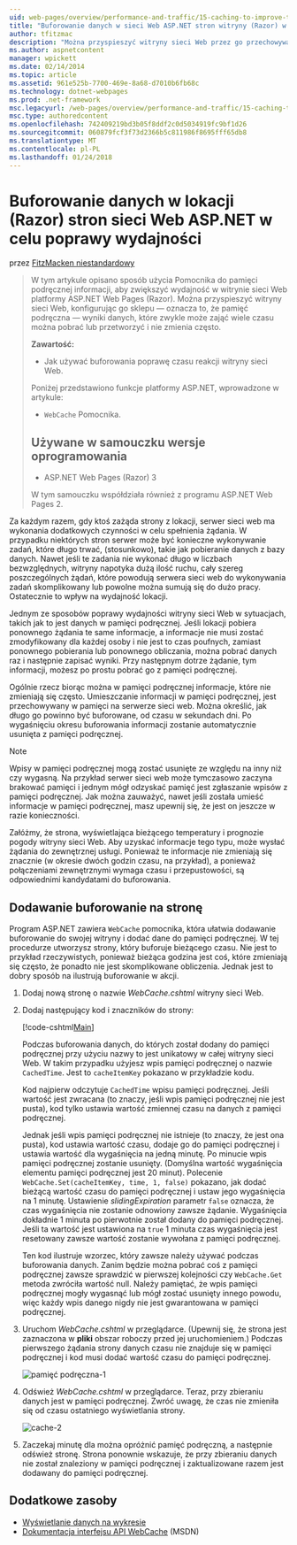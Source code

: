 ```yaml
---
uid: web-pages/overview/performance-and-traffic/15-caching-to-improve-the-performance-of-your-website
title: "Buforowanie danych w sieci Web ASP.NET stron witryny (Razor) w celu poprawy wydajności | Dokumentacja firmy Microsoft"
author: tfitzmac
description: "Można przyspieszyć witryny sieci Web przez go przechowywać — to znaczy pamięci podręcznej - wyników dane, które zwykle może zająć wiele czasu pobierania lub przetwarzania..."
ms.author: aspnetcontent
manager: wpickett
ms.date: 02/14/2014
ms.topic: article
ms.assetid: 961e525b-7700-469e-8a68-d7010b6fb68c
ms.technology: dotnet-webpages
ms.prod: .net-framework
msc.legacyurl: /web-pages/overview/performance-and-traffic/15-caching-to-improve-the-performance-of-your-website
msc.type: authoredcontent
ms.openlocfilehash: 742409219bd3b05f8ddf2c0d5034919fc9bf1d26
ms.sourcegitcommit: 060879fcf3f73d2366b5c811986f8695fff65db8
ms.translationtype: MT
ms.contentlocale: pl-PL
ms.lasthandoff: 01/24/2018
---
```

<a name="caching-data-in-an-aspnet-web-pages-razor-site-for-better-performance"></a>Buforowanie danych w lokacji (Razor) stron sieci Web ASP.NET w celu poprawy wydajności
====================
przez [FitzMacken niestandardowy](https://github.com/tfitzmac)

> W tym artykule opisano sposób użycia Pomocnika do pamięci podręcznej informacji, aby zwiększyć wydajność w witrynie sieci Web platformy ASP.NET Web Pages (Razor). Można przyspieszyć witryny sieci Web, konfigurując go sklepu &#8212; oznacza to, że pamięć podręczna &#8212; wyniki danych, które zwykle może zająć wiele czasu można pobrać lub przetworzyć i nie zmienia często.
> 
> **Zawartość:** 
> 
> - Jak używać buforowania poprawę czasu reakcji witryny sieci Web.
> 
> Poniżej przedstawiono funkcje platformy ASP.NET, wprowadzone w artykule:
> 
> - `WebCache` Pomocnika.
>   
> 
> ## <a name="software-versions-used-in-the-tutorial"></a>Używane w samouczku wersje oprogramowania
> 
> 
> - ASP.NET Web Pages (Razor) 3
>   
> 
> W tym samouczku współdziała również z programu ASP.NET Web Pages 2.


Za każdym razem, gdy ktoś zażąda strony z lokacji, serwer sieci web ma wykonania dodatkowych czynności w celu spełnienia żądania. W przypadku niektórych stron serwer może być konieczne wykonywanie zadań, które długo trwać, (stosunkowo), takie jak pobieranie danych z bazy danych. Nawet jeśli te zadania nie wykonać długo w liczbach bezwzględnych, witryny napotyka dużą ilość ruchu, cały szereg poszczególnych żądań, które powodują serwera sieci web do wykonywania zadań skomplikowany lub powolne można sumują się do dużo pracy. Ostatecznie to wpływ na wydajność lokacji.

Jednym ze sposobów poprawy wydajności witryny sieci Web w sytuacjach, takich jak to jest danych w pamięci podręcznej. Jeśli lokacji pobiera ponownego żądania te same informacje, a informacje nie musi zostać zmodyfikowany dla każdej osoby i nie jest to czas poufnych, zamiast ponownego pobierania lub ponownego obliczania, można pobrać danych raz i następnie zapisać wyniki. Przy następnym dotrze żądanie, tym informacji, możesz po prostu pobrać go z pamięci podręcznej.

Ogólnie rzecz biorąc można w pamięci podręcznej informacje, które nie zmieniają się często. Umieszczanie informacji w pamięci podręcznej, jest przechowywany w pamięci na serwerze sieci web. Można określić, jak długo go powinno być buforowane, od czasu w sekundach dni. Po wygaśnięciu okresu buforowania informacji zostanie automatycznie usunięta z pamięci podręcznej.

> [!NOTE]
> Wpisy w pamięci podręcznej mogą zostać usunięte ze względu na inny niż czy wygasną. Na przykład serwer sieci web może tymczasowo zaczyna brakować pamięci i jednym mógł odzyskać pamięć jest zgłaszanie wpisów z pamięci podręcznej. Jak można zauważyć, nawet jeśli została umieść informacje w pamięci podręcznej, masz upewnij się, że jest on jeszcze w razie konieczności.


Załóżmy, że strona, wyświetlająca bieżącego temperatury i prognozie pogody witryny sieci Web. Aby uzyskać informacje tego typu, może wysłać żądania do zewnętrznej usługi. Ponieważ te informacje nie zmieniają się znacznie (w okresie dwóch godzin czasu, na przykład), a ponieważ połączeniami zewnętrznymi wymaga czasu i przepustowości, są odpowiednimi kandydatami do buforowania.

## <a name="adding-caching-to-a-page"></a>Dodawanie buforowanie na stronę

Program ASP.NET zawiera `WebCache` pomocnika, która ułatwia dodawanie buforowanie do swojej witryny i dodać dane do pamięci podręcznej. W tej procedurze utworzysz strony, który buforuje bieżącego czasu. Nie jest to przykład rzeczywistych, ponieważ bieżąca godzina jest coś, które zmieniają się często, że ponadto nie jest skomplikowane obliczenia. Jednak jest to dobry sposób na ilustrują buforowanie w akcji.

1. Dodaj nową stronę o nazwie *WebCache.cshtml* witryny sieci Web.
2. Dodaj następujący kod i znaczników do strony:

    [!code-cshtml[Main](15-caching-to-improve-the-performance-of-your-website/samples/sample1.cshtml)]

    Podczas buforowania danych, do których został dodany do pamięci podręcznej przy użyciu nazwy to jest unikatowy w całej witryny sieci Web. W takim przypadku użyjesz wpis pamięci podręcznej o nazwie `CachedTime`. Jest to `cacheItemKey` pokazano w przykładzie kodu.

    Kod najpierw odczytuje `CachedTime` wpisu pamięci podręcznej. Jeśli wartość jest zwracana (to znaczy, jeśli wpis pamięci podręcznej nie jest pusta), kod tylko ustawia wartość zmiennej czasu na danych z pamięci podręcznej.

    Jednak jeśli wpis pamięci podręcznej nie istnieje (to znaczy, że jest ona pusta), kod ustawia wartość czasu, dodaje go do pamięci podręcznej i ustawia wartość dla wygaśnięcia na jedną minutę. Po minucie wpis pamięci podręcznej zostanie usunięty. (Domyślna wartość wygaśnięcia elementu pamięci podręcznej jest 20 minut). Polecenie `WebCache.Set(cacheItemKey, time, 1, false)` pokazano, jak dodać bieżącą wartość czasu do pamięci podręcznej i ustaw jego wygaśnięcia na 1 minutę. Ustawienie *slidingExpiration* parametr `false` oznacza, że czas wygaśnięcia nie zostanie odnowiony zawsze żądanie. Wygaśnięcia dokładnie 1 minuta po pierwotnie został dodany do pamięci podręcznej. Jeśli ta wartość jest ustawiona na `true` 1 minuta czas wygaśnięcia jest resetowany zawsze wartość zostanie wywołana z pamięci podręcznej.

    Ten kod ilustruje wzorzec, który zawsze należy używać podczas buforowania danych. Zanim będzie można pobrać coś z pamięci podręcznej zawsze sprawdzić w pierwszej kolejności czy `WebCache.Get` metoda zwróciła wartość null. Należy pamiętać, że wpis pamięci podręcznej mogły wygasnąć lub mógł zostać usunięty innego powodu, więc każdy wpis danego nigdy nie jest gwarantowana w pamięci podręcznej.
3. Uruchom *WebCache.cshtml* w przeglądarce. (Upewnij się, że strona jest zaznaczona w **pliki** obszar roboczy przed jej uruchomieniem.) Podczas pierwszego żądania strony danych czasu nie znajduje się w pamięci podręcznej i kod musi dodać wartość czasu do pamięci podręcznej.

    ![pamięć podręczna-1](15-caching-to-improve-the-performance-of-your-website/_static/image1.jpg)
4. Odśwież *WebCache.cshtml* w przeglądarce. Teraz, przy zbieraniu danych jest w pamięci podręcznej. Zwróć uwagę, że czas nie zmieniła się od czasu ostatniego wyświetlania strony.

    ![cache-2](15-caching-to-improve-the-performance-of-your-website/_static/image2.jpg)
5. Zaczekaj minutę dla można opróżnić pamięć podręczną, a następnie odśwież stronę. Strona ponownie wskazuje, że przy zbieraniu danych nie został znaleziony w pamięci podręcznej i zaktualizowane razem jest dodawany do pamięci podręcznej.

<a id="Additional_Resources"></a>
## <a name="additional-resources"></a>Dodatkowe zasoby


- [Wyświetlanie danych na wykresie](https://go.microsoft.com/fwlink/?LinkId=202895)
- [Dokumentacja interfejsu API WebCache](https://msdn.microsoft.com/library/system.web.helpers.webcache(v=vs.99).aspx) (MSDN)
